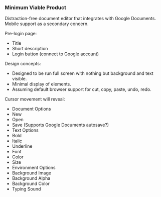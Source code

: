 ### Minimum Viable Product

Distraction-free document editor that integrates with Google Documents. Mobile support as a secondary concern.

Pre-login page:
 * Title
 * Short description
 * Login button (connect to Google account)

Design concepts:
 * Designed to be run full screen with nothing but background and text visible.
 * Minimal display of elements.
 * Assuming default browser support for cut, copy, paste, undo, redo.

Cursor movement will reveal:
 * Document Options
  * New
  * Open
  * Save (Supports Google Documents autosave?)
 * Text Options
  * Bold
  * Italic
  * Underline
  * Font
  * Color
  * Size
 * Environment Options
  * Background Image
  * Background Alpha
  * Background Color
  * Typing Sound
